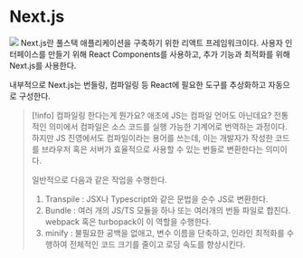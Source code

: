 # Next.js
![](https://i.imgur.com/OhjdZur.png)
Next.js란 풀스택 애플리케이션을 구축하기 위한 리액트 프레임워크이다. 사용자 인터페이스를 만들기 위해 React Components를 사용하고, 추가 기능과 최적화를 위해 Next.js를 사용한다.

내부적으로 Next.js는 번들링, 컴파일링 등 React에 필요한 도구를 추상화하고 자동으로 구성한다. 

> [!info] 컴파일링 한다는게 뭔가요? 애초에 JS는 컴파일 언어도 아닌데요?
> 전통적인 의미에서 컴파일은 소스 코드를 실행 가능한 기계어로 번역하는 과정이다. 하지만 JS 진영에서도 컴파일이라는 용어를 쓰는데, 이는 개발자가 작성한 코드를 브라우저 혹은 서버가 효율적으로 사용할 수 있는 번들로 변환한다는 의미이다. 
> <br /> 
> 
> 일반적으로 다음과 같은 작업을 수행한다.
> 1) Transpile : JSX나 Typescript와 같은 문법을 순수 JS로 변환한다.
> 2) Bundle : 여러 개의 JS/TS 모듈을 하나 또는 여러개의 번들 파일로 합친다. webpack 혹은 turbopack이 이 역할을 수행한다.
> 3) minify : 불필요한 공백을 없애고, 변수 이름을 단축하고, 인라인 최적화를 수행하여 전체적인 코드 크기를 줄이고 로딩 속도를 향상시킨다.
